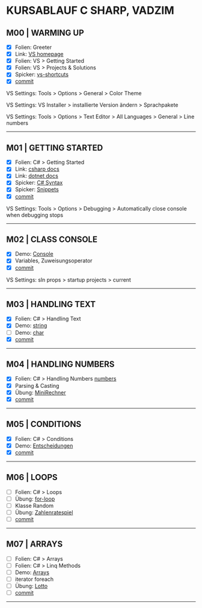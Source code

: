 # KURSABLAUF C SHARP, VADZIM

## M00 | WARMING UP

- [x] Folien: Greeter
- [x] Link: [VS homepage](https://visualstudio.microsoft.com/de/)
- [x] Folien: VS > Getting Started
- [x] Folien: VS > Projects & Solutions
- [x] Spicker: [vs-shortcuts](/spicker/shortcuts-vs.md)
- [x] [commit](https://github.com/ppedvAG/2020-11-09-csharp-n-dotnet-einsteiger-VC/commit/f5aa69f7e5a5519cf556db152b4d5d1e541bb765)
<!-- - [ ] Folien: Git > Getting Started -->

VS Settings: Tools > Options > General > Color Theme

VS Settings: VS Installer > installierte Version ändern > Sprachpakete

VS Settings: Tools > Options > Text Editor > All Languages > General > Line numbers

---

## M01 | GETTING STARTED

- [x] Folien: C# > Getting Started
- [x] Link: [csharp docs](https://docs.microsoft.com/de-de/dotnet/csharp/)
- [x] Link: [dotnet docs](https://docs.microsoft.com/de-de/dotnet/api/?view=netframework-4.8)
- [x] Spicker: [C# Syntax](/spicker/CSHARP-CHEATSHEET.md)
- [x] Spicker: [Snippets](/spicker/VS-CS-SNIPPETS.md)
- [x] [commit](https://github.com/ppedvAG/2020-11-09-csharp-n-dotnet-einsteiger-VC/commit/a931728cc62c613ef51f4660ed67949e3930142c)

VS Settings: Tools > Options > Debugging > Automatically close console when debugging stops

---

## M02 | CLASS CONSOLE

- [x] Demo: [Console](vadzims-solution/M01-Demo-Console/DConsole.cs)
- [x] Variables, Zuweisungsoperator
- [x] [commit](https://github.com/ppedvAG/2020-11-09-csharp-n-dotnet-einsteiger-VC/commit/13ba07aec15dacef658ceb742c7bc0fb67a6cb2b)

VS Settings: sln props > startup projects > current

---

## M03 | HANDLING TEXT

- [x] Folien: C# > Handling Text
- [x] Demo: [string](vadzims-solution/M03-Demo-Text/DText.cs)
- [ ] Demo: [char](vadzims-solution/Demo-char/Dchar.cs)
- [x] [commit](https://github.com/ppedvAG/2020-11-09-csharp-n-dotnet-einsteiger-VC/commit/d297f51fd5e576a0d8ec7b51b96393ef80e5e4bb)

---

## M04 | HANDLING NUMBERS

- [x] Folien: C# > Handling Numbers [numbers](vadzims-solution/M04-Demo-Numbers/DNumbers.cs)
- [x] Parsing & Casting
- [x] Übung: [MiniRechner](vadzims-solution/M04-UE-Mini-Rechner/URechner.cs)
- [x] [commit](https://github.com/ppedvAG/2020-11-09-csharp-n-dotnet-einsteiger-VC/commit/89afe0d4ff4a2faaebb4d8075b946439f9f5552b)
<!-- - [ ] Demo: [int](vadzims-solution/Demo-int/Dint.cs)
- [ ] Demo: [double](vadzims-solution/Demo-double/Ddouble.cs)
-->

---

## M05 | CONDITIONS

- [x] Folien: C# > Conditions
- [x] Demo: [Entscheidungen](vadzims-solution/M05-Demo-Conditions/DConditions.cs)
- [x] [commit]()

<!-- - [ ] enum 
- [ ] Übung: [enum & switch](vadzims-solution/Ü-M04-Switch-N-Enum/ÜSwitch.cs)
- [ ] Demo: [bool](CS-GK-DUS-V/M02-Demo-bool/Dbool.cs)
- [ ] [enum](CS-GK-DUS-V/M02-Demo-enum/Denum.cs)
-->

---

## M06 | LOOPS

- [ ] Folien: C# > Loops
- [ ] Übung: [for-loop](vadzims-solution/Ü-M05-For-Loop/ÜFor.cs)
- [ ] Klasse Random
- [ ] Übung: [Zahlenratespiel](vadzims-solution/Ü-M05-Zahlenratespiel/ÜZahlenratespiel.cs)
- [ ] [commit]()
  
---

## M07 | ARRAYS

- [ ] Folien: C# > Arrays
- [ ] Folien: C# > Linq Methods
- [ ] Demo: [Arrays](vadzims-solution/Demo-Arrays/DArrays.cs)
- [ ] iterator foreach
- [ ] Übung: [Lotto](vadzims-solution/Ü-M06-Lotto/ÜLotto.cs)
- [ ] [commit]()

---

<!--

## M08 | FUNCTIONS

- [ ] Folien: C# > Functions
- [ ] arguments
- [ ] parameters
- [ ] params
- [ ] return
- [ ] overloads
- [ ] out & ref parameters & args
- [ ] Demo: [Methods](vadzims-solution/D-M07-Functions/DFunctions.cs)
- [ ] [commit]()

---

## M09 | CLASSES (Fortsetzung)

- [ ] Folien: C# > Types & Variables
- [ ] Demo: [Types](vadzims-solution/D-M08-Classes/Types.cs)
- [ ] Folien: C# > Props & Instances
- [ ] Demo: [props, modifier, members, methods](vadzims-solution/D-M08-Classes/PersonOhneCtor.cs)
- [ ] Demo: [constructor, destructor](vadzims-solution/D-M08-Classes/PersonMitCtor.cs)
- [ ] Demo: [fields](vadzims-solution/D-M08-Classes/PersonMitFeldOhneProp.cs)
- [ ] Übung: [Transport](vadzims-solution/Ü-M08-Fuhrpark/Transportmittel.cs)
- [ ] Übung: [TransportConsumer](vadzims-solution/Ü-M08-Fuhrpark/ÜFuhrpark.cs)
- [ ] [commit]()

---

## M10 | FILE ACCESS & SERIALIZING​

- [ ] Folien: C# > File Access & Serializing
- [ ] Demo: [StreamReader & StreamWriter](vadzims-solution/D-M09-FileAccess/DFileAccess.cs)
- [ ] SaveFileDialog & OpenFileDialog
- [ ] Demo: [JSON, serialize](vadzims-solution/D-M09-FileAccess/DFileAccess.cs)

---

## M11 | HTTPCLIENT

- [ ] Demo: [HttpClient & deserialize](vadzims-solution/D-M10-HttpClient/DHttpClient.cs)
 
---

## M12 | INHERITENCE

- [ ] Folien: C# > Inheritence
- [ ] Demo: [virtual](vadzims-solution/D-M11-Inheritence/Superklasse.cs) & override methods
- [ ] Demo: [override](vadzims-solution/D-M11-Inheritence/Subklasse.cs)
- [ ] abstract methods
- [ ] Polymorphysm
- [ ] [commit]()

- [ ] Übung: [Flugzeug](vadzims-solution/Ü-M11-Inheritence/Flugzeug.cs)
- [ ] Übung: [PKW](vadzims-solution/Ü-M11-Inheritence/PKW.cs)
- [ ] Übung: [Schiff](vadzims-solution/Ü-M11-Inheritence/Schiff.cs)
- [ ] Übung: [static methods](vadzims-solution/Ü-M11-Inheritence/Schiff.cs#static)
- [ ] [commit]()

---

## M13 | Exception-Handling​

- [ ] Folien: C# > Exceptions Handling
- [ ] Link: [standard exception](https://docs.microsoft.com/de-de/dotnet/standard/design-guidelines/using-standard-exception-types)
- [ ] Exception & throw
- [ ] try catch finally
- [ ] Exception types
- [ ] Custom Exceptions
- [ ] Demo: [Exception](vadzims-solution/D-M12-Exceptions/DExceptions.cs)
- [ ] Demo: [customized exception](vadzims-solution/D-M12-Exceptions/TooShortException.cs)
- [ ] [commit]()

---

## M14 | INTERFACES

- [ ] Folien: C# > Interfaces
- [ ] Übung: [IKannAndereTransportieren](vadzims-solution/Ü-M13-Interfaces/IKannAndereTransportieren.cs)
- [ ] Übung: [Flugzeug: I](vadzims-solution/Ü-M13-Interfaces/Flugzeug.cs)
- [ ] [commit]()

<!-- Polymorphism in extra Modul, weil es sonst zu viel auf einmal ist.
Nicht zusammen mit Klassen, nicht zusammen mit Interfaces. Sondern danach 

---

## M15 | GENERIC DATA STRUCTURES

- [ ] Folien: C# > Generic Data Structures
- [ ] Demo: [List`<T>`](vadzims-solution/D-M14-GenericStructures/Program.cs)
- [ ] [Stack`<T>`](/M8GenericDataStructures/MyStack.cs)
- [ ] [Queue`<T>`](/M8GenericDataStructures/MyQueue.cs)
- [ ] [KeyValuePair`<T1, T2>`](/M8GenericDataStructures/MyKeyValuePair.cs)
- [ ] [Dictionary`<T1, T2>`](/M8GenericDataStructures/MyDictionary.cs)
- [ ] [Ü Passagierliste](/M5Fuhrpark/FuhrparkApp.cs)
- [ ] [commit]()

---

## M16 | WINDOWS FORMS

- [ ] partial classes
- [ ] widgets / components
- [ ] component props
- [ ] Demo: [TicTacToe](vadzims-solution/D-M15-WinFormsFramework/Form1.cs)
- [ ] Übung: Das Spiel weiterentwickeln (neu start, gewinne zählen, abbrechen)
- [ ] [commit]()

---

## M17 | DELEGATES & EVENTS

- [ ] Folien: C# > Delegates
- [ ] custom delegates
- [ ] built-in delegates
- [ ] event handler
- [ ] Demo: [Delegates](vadzims-solution/D-M16-Delegates/Form1.cs)
- [ ] Demo: [anonumous functions](vadzims-solution/D-M16-Delegates/Program.cs)
- [ ] [commit]()

---

## M18 | Timing Klassen

- [ ] [Klasse Timing](CS-GK-DUS-V/M17-Demo-Timing/Form1.cs)
- [ ] [Klasse Stopwatch](M15Demo-Timing/Form1.cs#Stopwatch)
- [ ] [Ü kollidierende Buttons mit Timing]

[commit]()

Ü Einfacher Taschenrechner?

Ü Anmeldeformular? / Gästeliste?

## M19 | TAP (async/await)

- [ ] Task
- [ ] async/await
- [ ] Threads
- [ ] [Demo async await ](CS-GK-DUS-V/M13-Demo-Async-Await/M13DemoMain.cs)
- [ ] [Demo Task](CS-GK-DUS-V/M13-Demo-Async-Await/MyTask.cs)
- [ ] siehe Fuhrpark, zufälliges Erzeugen

[commit]()
      
## M20 | LINQ

- [ ] [LINQ Befehle](CS-GK-DUS-V/M15-Demo-LINQ/M15DemoMain.cs)
 
## M018 | Unit-Tests

- [ ] TestPackages & TestProject
- [ ] TestClasses, TestMethods, TestAnnotations
- [ ] Assert-Klasse
- [ ] [Demo-UnitTest](M16Demo-UnitTests/UnitTest1.cs)

[commit]()

## M21 | Entity Framework Core

- [ ] ORM
- [ ] DBContext
- [ ] DBSet & Entities
- [ ] [Demo ](CS-GK-DUS-V/M19-Demo-Entity-Framework/EFDbContext.cs)

[commit]()

## M22 | Dependency Injection

- [x] [DI](CS-GK-DUS-V/M16-Experiment-Dependency-Injection/M16Main.cs)

[commit]()

## M23 | Debugging & Publishing

- [ ] HasFlag
- [ ] Hachtable

[commit]()
-->
